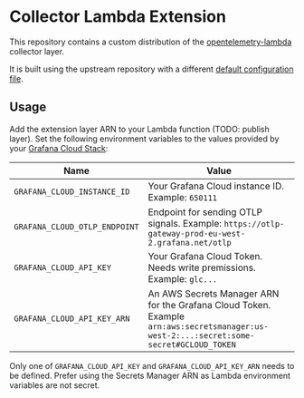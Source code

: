 # Collector Lambda Extension

This repository contains a custom distribution of the [opentelemetry-lambda](https://github.com/open-telemetry/opentelemetry-lambda/tree/main/collector) collector layer.

It is built using the upstream repository with a different [default configuration file](config.yaml).

## Usage

Add the extension layer ARN to your Lambda function (TODO: publish layer).
Set the following environment variables to the values provided by your [Grafana Cloud Stack](https://grafana.com):

| Name                          | Value                                                                                                                                  |
|-------------------------------|----------------------------------------------------------------------------------------------------------------------------------------|
| `GRAFANA_CLOUD_INSTANCE_ID`   | Your Grafana Cloud instance ID. Example: `650111`                                                                                      |
| `GRAFANA_CLOUD_OTLP_ENDPOINT` | Endpoint for sending OTLP signals. Example: `https://otlp-gateway-prod-eu-west-2.grafana.net/otlp`                                     |
| `GRAFANA_CLOUD_API_KEY`       | Your Grafana Cloud Token. Needs write premissions. Example: `glc...`                                                                   |
| `GRAFANA_CLOUD_API_KEY_ARN`   | An AWS Secrets Manager ARN for the Grafana Cloud Token. Example `arn:aws:secretsmanager:us-west-2:...:secret:some-secret#GCLOUD_TOKEN` |

Only one of `GRAFANA_CLOUD_API_KEY` and `GRAFANA_CLOUD_API_KEY_ARN` needs to be defined.
Prefer using the Secrets Manager ARN as Lambda environment variables are not secret.
